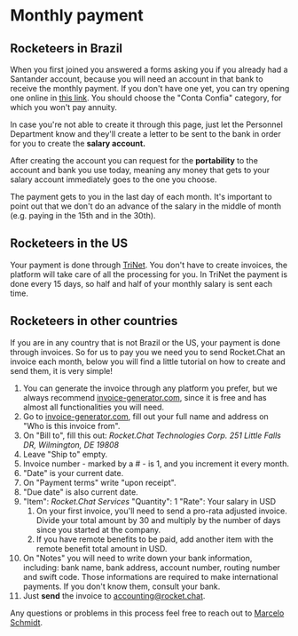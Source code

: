 # Monthly payment

## Rocketeers in Brazil

When you first joined you answered a forms asking you if you already had a Santander account, because you will need an account in that bank to receive the monthly payment. If you don't have one yet, you can try opening one online in [this link](https://abrasuaconta.santander.com.br/?ic=home-cardsprod-abrasuaconta). You should choose the "Conta Confia" category, for which you won't pay annuity.

In case you're not able to create it through this page, just let the Personnel Department know and they'll create a letter to be sent to the bank in order for you to create the **salary account.** 

After creating the account you can request for the **portability** to the account and bank you use today, meaning any money that gets to your salary account immediately goes to the one you choose.

The payment gets to you in the last day of each month. It's important to point out that we don't do an advance of the salary in the middle of month \(e.g. paying in the 15th and in the 30th\).

## Rocketeers in the US

Your payment is done through [TriNet](https://www.trinet.com/). You don't have to create invoices, the platform will take care of all the processing for you. In TriNet the payment is done every 15 days, so half and half of your monthly salary is sent each time.

## Rocketeers in other countries

If you are in any country that is not Brazil or the US, your payment is done through invoices. So for us to pay you we need you to send Rocket.Chat an invoice each month, below you will find a little tutorial on how to create and send them, it is very simple!

1. You can generate the invoice through any platform you prefer, but we always recommend [invoice-generator.com](http://invoice-generator.com/), since it is free and has almost all functionalities you will need.
2. Go to [invoice-generator.com](http://invoice-generator.com/), fill out your full name and address on "Who is this invoice from".
3. On "Bill to", fill this out: _Rocket.Chat Technologies Corp. 251 Little Falls DR, Wilmington, DE 19808_
4. Leave "Ship to" empty.
5. Invoice number - marked by a \# - is 1, and you increment it every month.
6. "Date" is your current date.
7. On "Payment terms" write "upon receipt".
8. "Due date" is also current date.
9. "Item": _Rocket.Chat Services_ "Quantity": 1 "Rate": Your salary in USD
   1. On your first invoice, you'll need to send a pro-rata adjusted invoice. Divide your total amount by 30 and multiply by the number of days since you started at the company.
   2. If you have remote benefits to be paid, add another item with the remote benefit total amount in USD.
10. On "Notes" you will need to write down your bank information, including: bank name, bank address, account number, routing number and swift code. Those informations are required to make international payments. If you don't know them, consult your bank.
11. Just **send** the invoice to accounting@rocket.chat.

Any questions or problems in this process feel free to reach out to [Marcelo Schmidt](mailto:marcelo.schmidt@rocket.chat).

